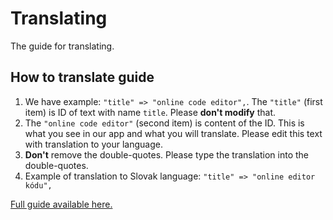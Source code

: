 # Translating

The guide for translating. 

## How to translate guide
1. We have example: `"title" => "online code editor",`. The `"title"` (first item) is ID of text with name `title`. Please **don't modify** that.
2. The `"online code editor"` (second item) is content of the ID. This is what you see in our app and what you will translate. Please edit this text with translation to your language. 
3. **Don't** remove the double-quotes. Please type the translation into the double-quotes.
3. Example of translation to Slovak language: `"title" => "online editor kódu",`

[Full guide available here.](https://github.com/DevVali/fiddleit/blob/dd72a0df94e415a9426adc5082fad42ad7c5a608/README.md)
